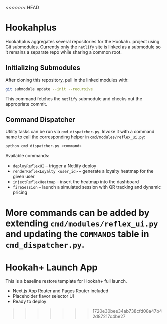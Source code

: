<<<<<<< HEAD
# Hookahplus

Hookahplus aggregates several repositories for the Hookah+ project using Git submodules. Currently only the `netlify` site is linked as a submodule so it remains a separate repo while sharing a common root.

## Initializing Submodules
After cloning this repository, pull in the linked modules with:

```bash
git submodule update --init --recursive
```

This command fetches the `netlify` submodule and checks out the appropriate commit.

## Command Dispatcher
Utility tasks can be run via `cmd_dispatcher.py`. Invoke it with a command name to call the corresponding helper in `cmd/modules/reflex_ui.py`:

```bash
python cmd_dispatcher.py <command>
```

Available commands:
- `deployReflexUI` – trigger a Netlify deploy
- `renderReflexLoyalty <user_id>` – generate a loyalty heatmap for the given user
- `injectReflexHeatmap` – insert the heatmap into the dashboard
- `fireSession` – launch a simulated session with QR tracking and dynamic pricing

More commands can be added by extending `cmd/modules/reflex_ui.py` and updating the `COMMANDS` table in `cmd_dispatcher.py`.
=======
# Hookah+ Launch App

This is a baseline restore template for Hookah+ full launch.

- Next.js App Router and Pages Router included
- Placeholder flavor selector UI
- Ready to deploy
>>>>>>> 1720e30bee34ab738cfd08a47b42d87217c4be27
